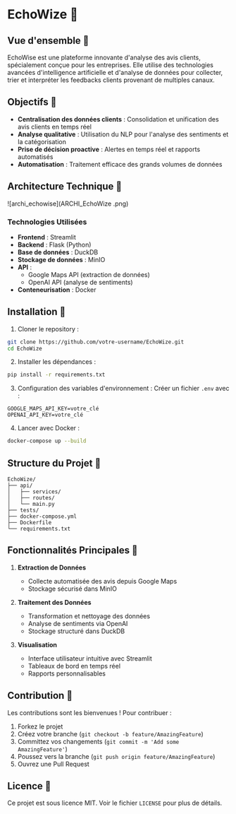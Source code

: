 # EchoWize 🎯

## Vue d'ensemble 💫

EchoWise est une plateforme innovante d'analyse des avis clients, spécialement conçue pour les entreprises. Elle utilise des technologies avancées d'intelligence artificielle et d'analyse de données pour collecter, trier et interpréter les feedbacks clients provenant de multiples canaux.

## Objectifs 🎯

- **Centralisation des données clients** : Consolidation et unification des avis clients en temps réel
- **Analyse qualitative** : Utilisation du NLP pour l'analyse des sentiments et la catégorisation
- **Prise de décision proactive** : Alertes en temps réel et rapports automatisés
- **Automatisation** : Traitement efficace des grands volumes de données

## Architecture Technique 🔧
![archi_echowise](ARCHI_EchoWize .png)

### Technologies Utilisées


- **Frontend** : Streamlit
- **Backend** : Flask (Python)
- **Base de données** : DuckDB
- **Stockage de données** : MinIO
- **API** : 
  - Google Maps API (extraction de données)
  - OpenAI API (analyse de sentiments)
- **Conteneurisation** : Docker

## Installation 🚀

1. Cloner le repository :
```bash
git clone https://github.com/votre-username/EchoWize.git
cd EchoWize
```

2. Installer les dépendances :
```bash
pip install -r requirements.txt
```

3. Configuration des variables d'environnement :
Créer un fichier `.env` avec :
```
GOOGLE_MAPS_API_KEY=votre_clé
OPENAI_API_KEY=votre_clé
```

4. Lancer avec Docker :
```bash
docker-compose up --build
```

## Structure du Projet 📁

```
EchoWize/
├── api/
│   ├── services/
│   ├── routes/
│   └── main.py
├── tests/
├── docker-compose.yml
├── Dockerfile
└── requirements.txt
```

## Fonctionnalités Principales 🌟

1. **Extraction de Données**
   - Collecte automatisée des avis depuis Google Maps
   - Stockage sécurisé dans MinIO

2. **Traitement des Données**
   - Transformation et nettoyage des données
   - Analyse de sentiments via OpenAI
   - Stockage structuré dans DuckDB

3. **Visualisation**
   - Interface utilisateur intuitive avec Streamlit
   - Tableaux de bord en temps réel
   - Rapports personnalisables

## Contribution 🤝

Les contributions sont les bienvenues ! Pour contribuer :

1. Forkez le projet
2. Créez votre branche (`git checkout -b feature/AmazingFeature`)
3. Committez vos changements (`git commit -m 'Add some AmazingFeature'`)
4. Poussez vers la branche (`git push origin feature/AmazingFeature`)
5. Ouvrez une Pull Request

## Licence 📝

Ce projet est sous licence MIT. Voir le fichier `LICENSE` pour plus de détails.